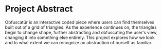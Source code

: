 # Project Abstract

Obfuscatür is an interactive coded piece where users can find themselves built out of a grid of triangles. As the experience continues on, the triangles begin to change shape, further abstracting and obfuscating the user's view, changing it into something else entirely. This project explores how we look and to what extent we can recognize an abstraction of ourself as familiar.
